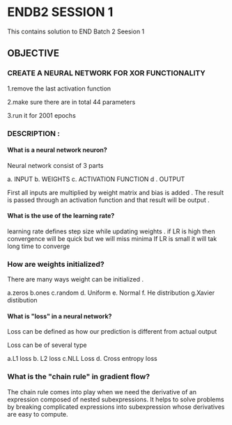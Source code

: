 # ENDB2 SESSION 1

This contains solution to END Batch 2 Seesion 1

## OBJECTIVE 

### CREATE A NEURAL NETWORK  FOR XOR FUNCTIONALITY 

1.remove the last activation function

2.make sure there are in total 44 parameters

3.run it for 2001 epochs



### DESCRIPTION :

#### What is a neural network neuron?

Neural network consist of 3 parts 
 
 a. INPUT b. WEIGHTS c. ACTIVATION FUNCTION d . OUTPUT 
 
 First all inputs are multiplied by weight matrix and bias is added .
 The result is passed through an activation function and that result will be output .
 

#### What is the use of the learning rate?
learning rate defines step size while updating weights .
if LR is high then convergence will be quick but we will miss minima 
If LR is small it will tak long time to converge 

### How are weights initialized?

There are many ways weight can be initialized .

a.zeros b.ones c.random d. Uniform  e. Normal f. He distribution g.Xavier distibution 


#### What is "loss" in a neural network?

Loss can be defined as how our prediction is different from actual output 

Loss can be of several type 

a.L1 loss  b. L2 loss c.NLL Loss d. Cross entropy loss

### What is the "chain rule" in gradient flow?

The chain rule comes into play when we need the derivative of an expression composed of
nested subexpressions. It helps to solve problems by breaking complicated expressions into
subexpression whose derivatives are easy to compute.
